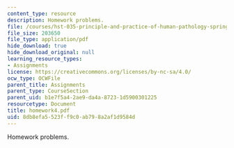 ```yaml
---
content_type: resource
description: Homework problems.
file: /courses/hst-035-principle-and-practice-of-human-pathology-spring-2003/8db8efa5523ff9c0ab798a2af1d9584d_homework4.pdf
file_size: 203650
file_type: application/pdf
hide_download: true
hide_download_original: null
learning_resource_types:
- Assignments
license: https://creativecommons.org/licenses/by-nc-sa/4.0/
ocw_type: OCWFile
parent_title: Assignments
parent_type: CourseSection
parent_uid: b1e7f5a4-2ae9-da4a-8723-1d5900301225
resourcetype: Document
title: homework4.pdf
uid: 8db8efa5-523f-f9c0-ab79-8a2af1d9584d
---
```

Homework problems.